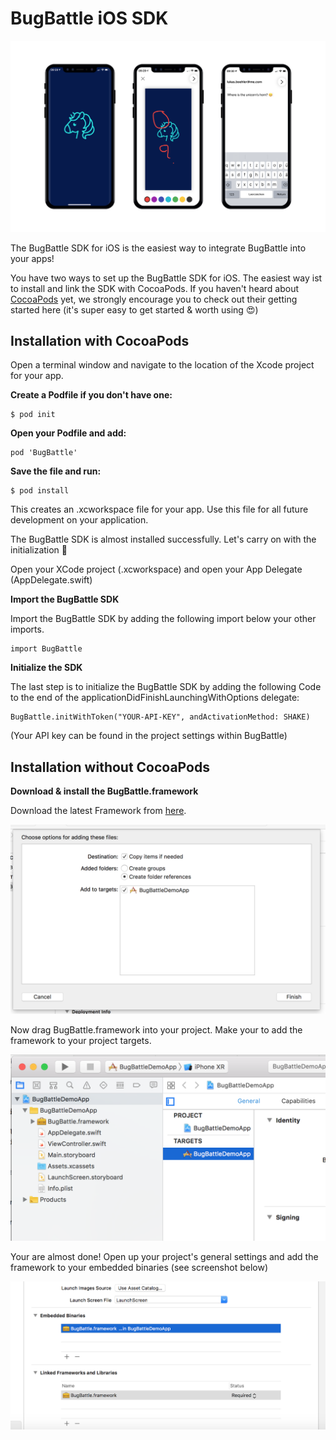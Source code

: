 # BugBattle iOS SDK

![BugBattle iOS SDK Intro](https://github.com/BugBattle/BugBattle-iOS-SDK/blob/master/imgs/BugBattleInfo.png)

The BugBattle SDK for iOS is the easiest way to integrate BugBattle into your apps!

You have two ways to set up the BugBattle SDK for iOS. The easiest way ist to install and link the SDK with CocoaPods. If you haven't heard about [CocoaPods](https://cocoapods.org) yet, we strongly encourage you to check out their getting started here (it's super easy to get started & worth using 😍) 

## Installation with CocoaPods

Open a terminal window and navigate to the location of the Xcode project for your app.

**Create a Podfile if you don't have one:**

```
$ pod init
```

**Open your Podfile and add:**

```
pod 'BugBattle'
```

**Save the file and run:**

```
$ pod install
```

This creates an .xcworkspace file for your app. Use this file for all future development on your application.

The BugBattle SDK is almost installed successfully.
Let's carry on with the initialization 🎉

Open your XCode project (.xcworkspace) and open your App Delegate (AppDelegate.swift)


**Import the BugBattle SDK**

Import the BugBattle SDK by adding the following import below your other imports.

```
import BugBattle
```

**Initialize the SDK**

The last step is to initialize the BugBattle SDK by adding the following Code to the end of the applicationDidFinishLaunchingWithOptions delegate:

```
BugBattle.initWithToken("YOUR-API-KEY", andActivationMethod: SHAKE)
```

(Your API key can be found in the project settings within BugBattle)

## Installation without CocoaPods

**Download & install the BugBattle.framework**

Download the latest Framework from [here](https://github.com/BugBattle/BugBattle-iOS-SDK/releases).

![BugBattle iOS SDK Add Framework](https://github.com/BugBattle/BugBattle-iOS-SDK/blob/master/imgs/addframework.png)

Now drag BugBattle.framework into your project. Make your to add the framework to your project targets.

![BugBattle iOS SDK Framework Added](https://github.com/BugBattle/BugBattle-iOS-SDK/blob/master/imgs/frameworkadded.png)

Your are almost done! Open up your project's general settings and add the framework to your embedded binaries (see screenshot below)

![BugBattle iOS SDK Embedded Binaries Tutorial](https://github.com/BugBattle/BugBattle-iOS-SDK/blob/master/imgs/embeddedbinaries.png)
